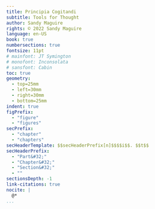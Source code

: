 ```yaml
---
title: Principia Cogitandi
subtitle: Tools for Thought
author: Sandy Maguire
rights: © 2022 Sandy Maguire
language: en-US
book: true
numbersections: true
fontsize: 11pt
# mainfont: JT Symington
# monofont: Inconsolata
# sansfont: Cabin
toc: true
geometry:
  - top=25mm
  - left=30mm
  - right=30mm
  - bottom=25mm
indent: true
figPrefix:
  - "figure"
  - "figures"
secPrefix:
  - "chapter"
  - "chapters"
secHeaderTemplate: $$secHeaderPrefix[n]$$$$i$$. $$t$$
secHeaderPrefix:
  - "Part&#32;"
  - "Chapter&#32;"
  - "Section&#32;"
  - ""
sectionsDepth: -1
link-citations: true
nocite: |
  @*
...
```

